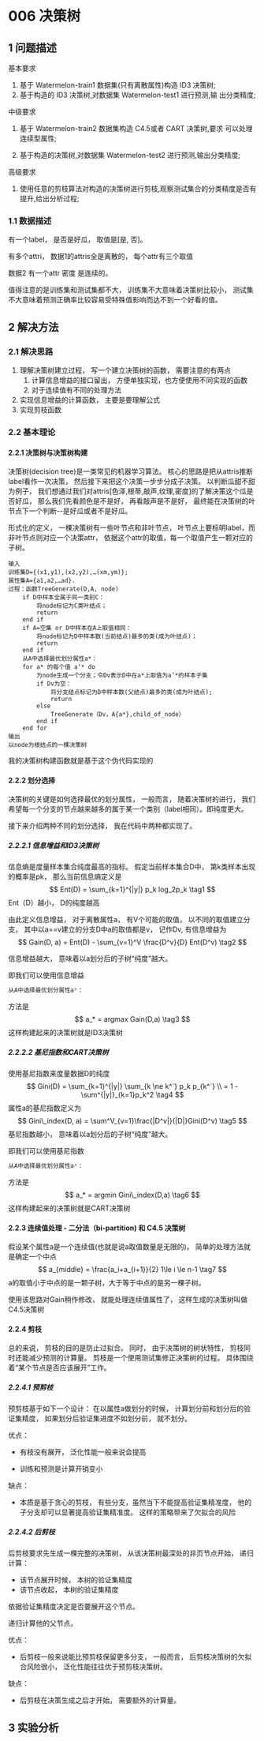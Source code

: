 # 006 决策树

## 1 问题描述
基本要求
1. 基于 Watermelon-train1 数据集(只有离散属性)构造 ID3 决策树;
2. 基于构造的 ID3 决策树,对数据集 Watermelon-test1 进行预测,输 出分类精度;



中级要求

1. 基于 Watermelon-train2 数据集构造 C4.5或者 CART 决策树,要求 可以处理连续型属性;

2. 基于构造的决策树,对数据集 Watermelon-test2 进行预测,输出分类精度;



高级要求

1.  使用任意的剪枝算法对构造的决策树进行剪枝,观察测试集合的分类精度是否有提升,给出分析过程;
### 1.1 数据描述

有一个label， 是否是好瓜， 取值是[是, 否]。

有多个attri， 数据1的attris全是离散的， 每个attr有三个取值

数据2 有一个attr 密度 是连续的。 

值得注意的是训练集和测试集都不大， 训练集不大意味着决策树比较小， 测试集不大意味着预测正确率比较容易受特殊值影响而达不到一个好看的值。



## 2 解决方法
### 2.1 解决思路

1. 理解决策树建立过程， 写一个建立决策树的函数， 需要注意的有两点
   1. 计算信息增益的接口留出， 方便单独实现，也方便使用不同实现的函数
   2. 对于连续值有不同的处理方法
2. 实现信息增益的计算函数， 主要是要理解公式
3. 实现剪枝函数

### 2.2 基本理论

#### 2.2.1 决策树与决策树构建

决策树(decision tree)是一类常见的机器学习算法。 核心的思路是把从attris推断label看作一次决策， 然后接下来把这个决策一步步分成子决策。 以判断瓜甜不甜为例子， 我们想通过我们对attris[色泽,根蒂,敲声,纹理,密度]的了解决策这个瓜是否好瓜， 那么我们先看颜色是不是好， 再看敲声是不是好， 最终能在决策树的叶节点下一个判断--是好瓜或者不是好瓜。

形式化的定义， 一棵决策树有一些叶节点和非叶节点， 叶节点上要标明label，而非叶节点则对应一个决策attr， 依据这个attr的取值，每一个取值产生一颗对应的子树。

~~~pseudocode
输入
训练集D={(x1,y1),(x2,y2),…(xm,ym)};
属性集A={a1,a2,…ad}.
过程：函数TreeGenerate(D,A, node)
    if D中样本全属于同一类别C：
        将node标记为C类叶结点；
        return 
    end if
    if A=空集 or D中样本在A上取值相同：
        将node标记为D中样本数(当前结点)最多的类(成为叶结点)；
        return 
    end if
    从A中选择最优划分属性a*：
    for a* 的每个值 a‘* do
        为node生成一个分支；令Dv表示D中在a*上取值为a’*的样本子集
        if Dv为空：
            将分支结点标记为D中样本数(父结点)最多的类(成为叶结点);
            return 
        else
        	TreeGenerate（Dv，A{a*},child_of_node）
        end if
    end for
输出
以node为根结点的一棵决策树

~~~

我的决策树构建函数就是基于这个伪代码实现的

#### 2.2.2 划分选择

决策树的关键是如何选择最优的划分属性， 一般而言， 随着决策树的进行， 我们希望每一个分支的节点越来越多的属于某一个类别（label相同）。即纯度更大。

接下来介绍两种不同的划分选择， 我在代码中两种都实现了。

##### 2.2.2.1 信息增益和ID3决策树

信息熵是度量样本集合纯度最高的指标。 假定当前样本集合D中， 第k类样本出现的概率是pk， 那么当前信息熵定义是
$$
Ent(D) = \sum_{k=1}^{|y|} p_k log_2p_k \tag1
$$
Ent（D）越小， D的纯度越高

由此定义信息增益， 对于离散属性a， 有V个可能的取值， 以不同的取值建立分支， 其中以a==v建立的分支D中a的取值都是v， 记作Dv,  有信息增益为
$$
Gain(D, a) = Ent(D) - \sum_{v=1}^V \frac{D^v}{D} Ent(D^v) \tag2
$$


信息增益越大， 意味着以a划分后的子树“纯度”越大。  

即我们可以使用信息增益

~~~c
从A中选择最优划分属性a*：
~~~

方法是
$$
a_* = argmax Gain(D,a) \tag3
$$
这样构建起来的决策树就是ID3决策树

##### 2.2.2.2 基尼指数和CART决策树

使用基尼指数来度量数据D的纯度
$$
Gini(D) = \sum_{k=1}^{|y|} \sum_{k \ne k^`} p_k p_{k^`}  \\  = 1 - \sum^{|y|}_{k=1}p_k^2  \tag4 
$$
属性a的基尼指数定义为
$$
Gini\_index(D, a) = \sum^V_{v=1}\frac{|D^v|}{|D|}Gini(D^v) \tag5
$$
基尼指数越小， 意味着以a划分后的子树“纯度”越大。  

即我们可以使用基尼指数

~~~c
从A中选择最优划分属性a*：
~~~

方法是
$$
a_* = argmin Gini\_index(D,a) \tag6
$$
这样构建起来的决策树就是CART决策树

#### 2.2.3 连续值处理 - 二分法（bi-partition) 和 C4.5 决策树

假设某个属性a是一个连续值(也就是说a取值数量是无限的)。 简单的处理方法就是确定一个中点
$$
a_{middle} = \frac{a_i+a_{i+1}}{2}   1\le i \le n-1 \tag7
$$
a的取值小于中点的是一颗子树，大于等于中点的是另一棵子树。

使用该思路对Gain稍作修改， 就能处理连续值属性了， 这样生成的决策树叫做C4.5决策树

#### 2.2.4 剪枝

总的来说， 剪枝的目的是防止过拟合。 同时， 由于决策树的树状特性， 剪枝同时还能减少预测的计算量。 剪枝是一个使用测试集修正决策树的过程。 具体围绕着“某个节点是否应该展开”工作。

##### 2.2.4.1 预剪枝

预剪枝基于如下一个设计： 在以属性a做划分的时候， 计算划分前和划分后的验证集精度， 如果划分后验证集进度不如划分前， 就不划分。 

优点：

 - 有枝没有展开， 泛化性能一般来说会提高

 - 训练和预测是计算开销变小

缺点：

* 本质是基于贪心的剪枝， 有些分支，虽然当下不能提高验证集精准度， 他的子分支却可以显著提高验证集精准度。 这样的策略带来了欠拟合的风险

##### 2.2.4.2 后剪枝

后剪枝要求先生成一棵完整的决策树， 从该决策树最深处的非页节点开始， 递归计算：

* 该节点展开时候， 本树的验证集精度
* 该节点收起， 本树的验证集精度

依据验证集精度决定是否要展开这个节点。

递归计算他的父节点。 

优点：

* 后剪枝一般来说能比预剪枝保留更多分支， 一般而言， 后剪枝决策树的欠拟合风险很小， 泛化性能往往优于预剪枝决策树。

缺点：

* 后剪枝在决策生成之后才开始， 需要额外的计算量。 

## 3 实验分析

